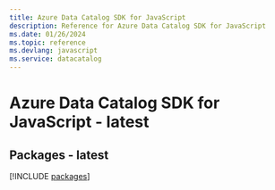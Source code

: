 ```yaml
---
title: Azure Data Catalog SDK for JavaScript
description: Reference for Azure Data Catalog SDK for JavaScript
ms.date: 01/26/2024
ms.topic: reference
ms.devlang: javascript
ms.service: datacatalog
---
```

# Azure Data Catalog SDK for JavaScript - latest
## Packages - latest
[!INCLUDE [packages](data-catalog-index.md)]